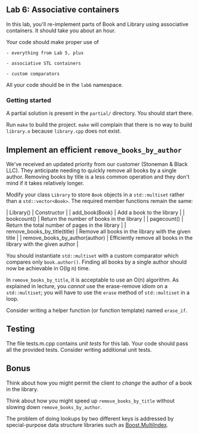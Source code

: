 ## Lab 6: Associative containers

In this lab, you'll re-implement parts of Book and Library
using associative containers.
It should take you about an hour.

Your code should make proper use of

    - everything from Lab 5, plus

    - associative STL containers

    - custom comparators

All your code should be in the `lab6` namespace.

### Getting started

A partial solution is present in the `partial/` directory.
You should start there.

Run `make` to build the project. `make` will complain that there is no way
to build `library.o` because `library.cpp` does not exist.


## Implement an efficient `remove_books_by_author`

We've received an updated priority from our customer
(Stoneman & Black LLC).
They anticipate needing to quickly remove all books by
a single author. Removing books by title is a less common
operation and they don't mind if it takes relatively longer.

Modify your class `Library` to store `Book` objects in
a `std::multiset` rather than a `std::vector<Book>`.
The required member functions remain the same:

| Library()                      | Constructor |
| add_book(Book)                 | Add a book to the library |
| bookcount()                    | Return the number of books in the library |
| pagecount()                    | Return the total number of pages in the library |
| remove_books_by_title(title)   | Remove all books in the library with the given title |
| remove_books_by_author(author) | Efficiently remove all books in the library with the given author |

You should instantiate `std::multiset` with a custom comparator which compares
only `book.author()`. Finding all books by a single author should now be 
achievable in O(lg n) time.

In `remove_books_by_title`, it is acceptable to use an O(n) algorithm.
As explained in lecture, you _cannot_ use the erase-remove idiom on a 
`std::multiset`; you will have to use the `erase` method of `std::multiset`
in a loop.

Consider writing a helper function (or function template) named `erase_if`.


## Testing

The file tests.m.cpp contains _unit tests_ for this lab. Your code should pass
all the provided tests. Consider writing additional unit tests.


## Bonus

Think about how you might permit the client to _change_ the author of a book
in the library.

Think about how you might speed up `remove_books_by_title` without slowing down
`remove_books_by_author`.

The problem of doing lookups by two different keys is addressed by
special-purpose data structure libraries such as
[Boost.MultiIndex](https://theboostcpplibraries.com/boost.multiindex).
